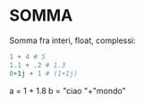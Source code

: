 # SOMMA

Somma fra interi, float, complessi:

```python
1 + 4 # 5
1.1 + .2 # 1.3
0+1j + 1 # (1+1j)
```

a = 1 + 1.8 
b = "ciao "+"mondo"

